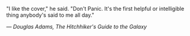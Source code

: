 "I like the cover," he said. "Don't Panic. It's the first helpful or intelligible thing anybody's said to me all day."

*― Douglas Adams, The Hitchhiker's Guide to the Galaxy*
